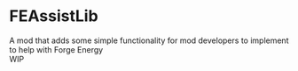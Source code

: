 # FEAssistLib
A mod that adds some simple functionality for mod developers to implement to help with Forge Energy\
WIP
